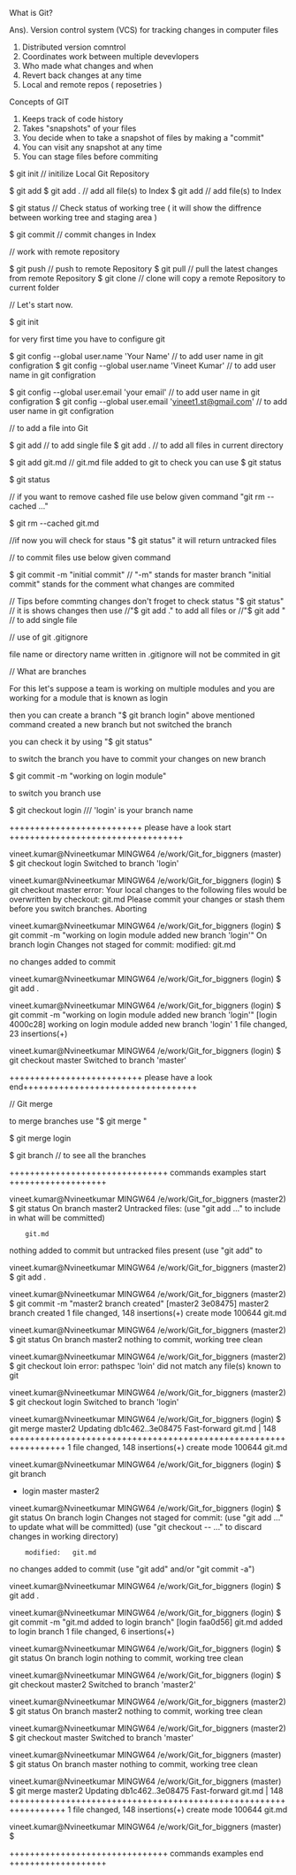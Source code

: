What is Git?

Ans). Version control system (VCS) for tracking changes in computer files 
1) Distributed version comntrol
2) Coordinates work between multiple devevlopers
3) Who made what changes and when
4) Revert back changes at any time
5) Local and remote repos ( reposetries )

Concepts of GIT
1) Keeps track of code history
2) Takes "snapshots" of your files
3) You decide when to take a snapshot of files by making a "commit"
4) You can visit any snapshot at any time
5) You can stage files before commiting


$ git init    // initilize Local Git Repository

$ git add 
$ git add .      // add all file(s) to Index
$ git add <file> // add file(s) to Index

$ git status    // Check status of working tree  ( it will show the diffrence between working tree and staging area )

$ git commit    // commit changes in Index 



// work with remote repository  

$ git push      // push to remote Repository
$ git pull      // pull the latest changes from remote Repository
$ git clone     // clone will copy a remote Repository to current folder 



// Let's start now.

$ git init   

for very first time you have to configure git

$ git config --global user.name 'Your Name'    // to add user name in git configration 
$ git config --global user.name 'Vineet Kumar'    // to add user name in git configration 

$ git config --global user.email 'your email'    // to add user name in git configration 
$ git config --global user.email 'vineet1.st@gmail.com'    // to add user name in git configration 


// to add a file into Git

$ git add <filename>  // to add single file
$ git add .  // to add all files in current directory 

$ git add git.md   // git.md file added to git to check you can use $ git status

$ git status

// if you want to remove cashed file use below given command
"git rm --cached <file>..."

$ git rm --cached git.md

//if now you will check for staus "$ git status" it will return untracked files 

// to commit files use below given command

$ git commit -m "initial commit"    // "-m" stands for master branch  "initial commit" stands for the comment what changes are commited 

// Tips before commting changes don't froget to check status "$ git status"
// it is shows changes then use 
//"$ git add ." to add all files or 
//"$ git add <filename>"  // to add single file

// use of git .gitignore

file name or directory name written in .gitignore will not be commited in git



// What are branches 

For this let's suppose a team is working on multiple modules and you are working for a module that is known as login

then you can create a branch "$ git branch login"
above mentioned command created a new branch but not switched the branch 

you can check it by using "$ git status"

to switch the branch you have to commit your changes on new branch

$ git commit -m "working on login module" 

to switch you branch use 

$ git checkout login   /// 'login' is your branch name 






++++++++++++++++++++++++++ please have a look start ++++++++++++++++++++++++++++++++++

vineet.kumar@Nvineetkumar MINGW64 /e/work/Git_for_biggners (master)
$ git checkout login
Switched to branch 'login'

vineet.kumar@Nvineetkumar MINGW64 /e/work/Git_for_biggners (login)
$ git checkout master
error: Your local changes to the following files would be overwritten by checkout:
        git.md
Please commit your changes or stash them before you switch branches.
Aborting

vineet.kumar@Nvineetkumar MINGW64 /e/work/Git_for_biggners (login)
$ git commit -m "working on login module added new branch 'login'"
On branch login
Changes not staged for commit:
        modified:   git.md

no changes added to commit

vineet.kumar@Nvineetkumar MINGW64 /e/work/Git_for_biggners (login)
$ git add .

vineet.kumar@Nvineetkumar MINGW64 /e/work/Git_for_biggners (login)
$ git commit -m "working on login module added new branch 'login'"
[login 4000c28] working on login module added new branch 'login'
 1 file changed, 23 insertions(+)

vineet.kumar@Nvineetkumar MINGW64 /e/work/Git_for_biggners (login)
$ git checkout master
Switched to branch 'master'


++++++++++++++++++++++++++ please have a look end++++++++++++++++++++++++++++++++++


// Git merge

to merge branches use "$ git merge <branchname>"

$ git merge login


$ git branch   // to see all the branches



+++++++++++++++++++++++++++++++ commands examples start +++++++++++++++++++


vineet.kumar@Nvineetkumar MINGW64 /e/work/Git_for_biggners (master2)
$ git status
On branch master2
Untracked files:
  (use "git add <file>..." to include in what will be committed)

        git.md

nothing added to commit but untracked files present (use "git add" to

vineet.kumar@Nvineetkumar MINGW64 /e/work/Git_for_biggners (master2)
$ git add .

vineet.kumar@Nvineetkumar MINGW64 /e/work/Git_for_biggners (master2)
$ git commit -m "master2 branch created"
[master2 3e08475] master2 branch created
 1 file changed, 148 insertions(+)
 create mode 100644 git.md

vineet.kumar@Nvineetkumar MINGW64 /e/work/Git_for_biggners (master2)
$ git status
On branch master2
nothing to commit, working tree clean

vineet.kumar@Nvineetkumar MINGW64 /e/work/Git_for_biggners (master2)
$ git checkout loin
error: pathspec 'loin' did not match any file(s) known to git

vineet.kumar@Nvineetkumar MINGW64 /e/work/Git_for_biggners (master2)
$ git checkout login
Switched to branch 'login'

vineet.kumar@Nvineetkumar MINGW64 /e/work/Git_for_biggners (login)
$ git merge master2
Updating db1c462..3e08475
Fast-forward
 git.md | 148 +++++++++++++++++++++++++++++++++++++++++++++++++++++++++++++++++
 1 file changed, 148 insertions(+)
 create mode 100644 git.md

vineet.kumar@Nvineetkumar MINGW64 /e/work/Git_for_biggners (login)
$ git branch
* login
  master
  master2

vineet.kumar@Nvineetkumar MINGW64 /e/work/Git_for_biggners (login)
$ git status
On branch login
Changes not staged for commit:
  (use "git add <file>..." to update what will be committed)
  (use "git checkout -- <file>..." to discard changes in working directory)

        modified:   git.md

no changes added to commit (use "git add" and/or "git commit -a")

vineet.kumar@Nvineetkumar MINGW64 /e/work/Git_for_biggners (login)
$ git add .

vineet.kumar@Nvineetkumar MINGW64 /e/work/Git_for_biggners (login)
$ git commit -m "git.md added to login branch"
[login faa0d56] git.md added to login branch
 1 file changed, 6 insertions(+)

vineet.kumar@Nvineetkumar MINGW64 /e/work/Git_for_biggners (login)
$ git status
On branch login
nothing to commit, working tree clean

vineet.kumar@Nvineetkumar MINGW64 /e/work/Git_for_biggners (login)
$ git checkout master2
Switched to branch 'master2'

vineet.kumar@Nvineetkumar MINGW64 /e/work/Git_for_biggners (master2)
$ git status
On branch master2
nothing to commit, working tree clean

vineet.kumar@Nvineetkumar MINGW64 /e/work/Git_for_biggners (master2)
$ git checkout master
Switched to branch 'master'

vineet.kumar@Nvineetkumar MINGW64 /e/work/Git_for_biggners (master)
$ git status
On branch master
nothing to commit, working tree clean

vineet.kumar@Nvineetkumar MINGW64 /e/work/Git_for_biggners (master)
$ git merge master2
Updating db1c462..3e08475
Fast-forward
 git.md | 148 +++++++++++++++++++++++++++++++++++++++++++++++++++++++++++++++++
 1 file changed, 148 insertions(+)
 create mode 100644 git.md

vineet.kumar@Nvineetkumar MINGW64 /e/work/Git_for_biggners (master)
$



+++++++++++++++++++++++++++++++ commands examples end +++++++++++++++++++